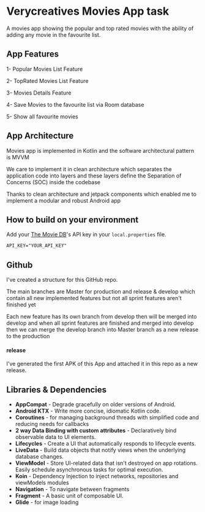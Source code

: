 # Verycreatives Movies App task

A movies app showing the popular and top rated movies with the ability of adding any movie in the favourite list.

App Features
---------------

1- Popular Movies List Feature

2- TopRated Movies List Feature

3- Movies Details Feature

4- Save Movies to the favourite list via Room database

5- Show all favourite movies

App Architecture
--------------


Movies app is implemented in Kotlin and the software architectural pattern is MVVM

We care to implement it in clean architecture which separates the application code into layers and these layers define the Separation of Concerns (SOC) inside the codebase

Thanks to clean architecture and jetpack components which enabled me to implement a modular and robust Android app

How to build on your environment
--------------

Add your [The Movie DB](https://www.themoviedb.org)'s API key in your `local.properties` file.
```xml
API_KEY="YOUR_API_KEY"
```

Github
--------------

I've created a structure for this GitHub repo.

The main branches are Master for production and release & develop which contain all new implemented features but not all sprint features aren't finished yet

Each new feature has its own branch from develop then will be merged into develop and when all sprint features are finished and merged into develop
then we can merge the develop branch into Master branch as a new release to the production


#### release

I've generated the first APK of this App and attached it in this repo as a new release.


Libraries & Dependencies
------------------------
  * **AppCompat** - Degrade gracefully on older versions of Android.
  * **Android KTX** - Write more concise, idiomatic Kotlin code.
  * **Coroutines** - for managing background threads with simplified code and reducing needs for callbacks
  * **2 way Data Binding with custom attributes** - Declaratively bind observable data to UI elements.
  * **Lifecycles** - Create a UI that automatically responds to lifecycle events.
  * **LiveData** - Build data objects that notify views when the underlying database changes.
  * **ViewModel** - Store UI-related data that isn't destroyed on app rotations. Easily schedule
     asynchronous tasks for optimal execution.
  * **Koin** - Dependency Injection to inject networks, repositories and viewModels modules
  * **Navigation** - To navigate between fragments
  * **Fragment** - A basic unit of composable UI.
  * **Glide** - for image loading
